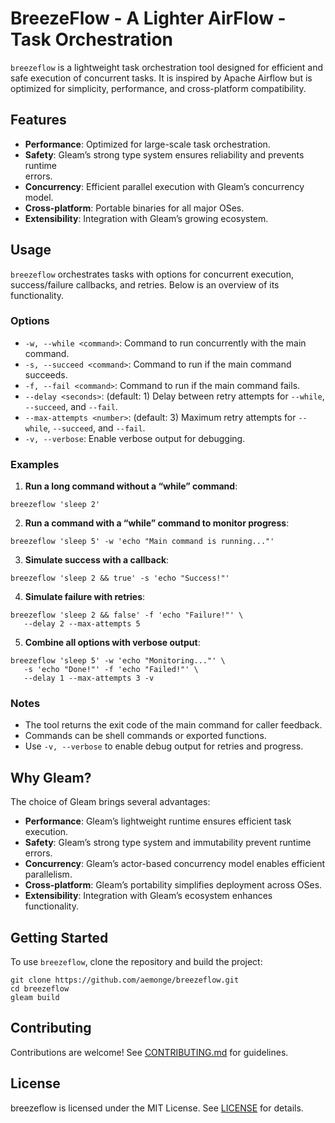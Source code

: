 # BreezeFlow - A Lighter AirFlow - Task Orchestration

`breezeflow` is a lightweight task orchestration tool designed for
efficient and safe execution of concurrent tasks. It is inspired by
Apache Airflow but is optimized for simplicity, performance, and
cross-platform compatibility.

## Features

- **Performance**: Optimized for large-scale task orchestration.
- **Safety**: Gleam’s strong type system ensures reliability and
  prevents runtime  
  errors.
- **Concurrency**: Efficient parallel execution with Gleam’s concurrency
  model.
- **Cross-platform**: Portable binaries for all major OSes.
- **Extensibility**: Integration with Gleam’s growing ecosystem.

## Usage

`breezeflow` orchestrates tasks with options for concurrent execution,
success/failure callbacks, and retries. Below is an overview of its
functionality.

### Options

- `-w, --while <command>`: Command to run concurrently with the main
  command.
- `-s, --succeed <command>`: Command to run if the main command
  succeeds.
- `-f, --fail <command>`: Command to run if the main command fails.
- `--delay <seconds>`: (default: 1) Delay between retry attempts for
  `--while`, `--succeed`, and `--fail`.
- `--max-attempts <number>`: (default: 3) Maximum retry attempts for
  `--while`, `--succeed`, and `--fail`.
- `-v, --verbose`: Enable verbose output for debugging.

### Examples

1.  **Run a long command without a “while” command**:

``` {bash}
breezeflow 'sleep 2'
```

2.  **Run a command with a “while” command to monitor progress**:

``` {bash}
breezeflow 'sleep 5' -w 'echo "Main command is running..."'
```

3.  **Simulate success with a callback**:

``` {bash}
breezeflow 'sleep 2 && true' -s 'echo "Success!"'
```

4.  **Simulate failure with retries**:

``` {bash}
breezeflow 'sleep 2 && false' -f 'echo "Failure!"' \
   --delay 2 --max-attempts 5
```

5.  **Combine all options with verbose output**:

``` {bash}
breezeflow 'sleep 5' -w 'echo "Monitoring..."' \
   -s 'echo "Done!"' -f 'echo "Failed!"' \
   --delay 1 --max-attempts 3 -v
```

### Notes

- The tool returns the exit code of the main command for caller
  feedback.
- Commands can be shell commands or exported functions.
- Use `-v, --verbose` to enable debug output for retries and progress.

## Why Gleam?

The choice of Gleam brings several advantages:

- **Performance**: Gleam’s lightweight runtime ensures efficient task
  execution.
- **Safety**: Gleam’s strong type system and immutability prevent
  runtime errors.
- **Concurrency**: Gleam’s actor-based concurrency model enables
  efficient parallelism.
- **Cross-platform**: Gleam’s portability simplifies deployment across
  OSes.
- **Extensibility**: Integration with Gleam’s ecosystem enhances
  functionality.

## Getting Started

To use `breezeflow`, clone the repository and build the project:

    git clone https://github.com/aemonge/breezeflow.git
    cd breezeflow
    gleam build

## Contributing

Contributions are welcome! See [CONTRIBUTING.md](CONTRIBUTING.md) for
guidelines.

## License

breezeflow is licensed under the MIT License. See [LICENSE](LICENSE) for
details.
